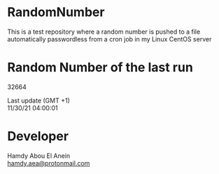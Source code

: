 # RandomNumber    
This is a test repository where a random number is pushed to a file automatically passwordless from a cron job in my Linux CentOS server    
# Random Number of the last run   
32664
      
Last update (GMT +1)    
11/30/21 04:00:01
# Developer    
Hamdy Abou El Anein   
hamdy.aea@protonmail.com
